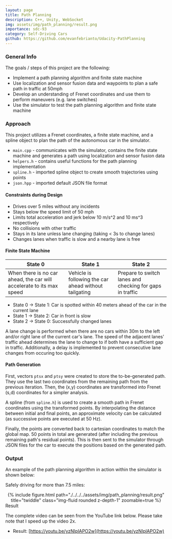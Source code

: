 ```yaml
---
layout: page
title: Path Planning
description: C++, Unity, WebSocket
img: assets/img/path_planning/result.png
importance: sdc-93
category: Self-Driving Cars
github: https://github.com/evanfebrianto/Udacity-PathPlanning
---
```


### General Info
The goals / steps of this project are the following:
* Implement a path planning algorithm and finite state machine
* Use localization and sensor fusion data and waypoints to plan a safe path in traffic at 50mph
* Develop an understanding of Frenet coordinates and use them to perform maneuvers (e.g. lane switches)
* Use the simulator to test the path planning algorithm and finite state machine

### Approach
This project utilizes a Frenet coordinates, a finite state machine, and a spline object to plan the path of the autonomous car in the simulator.

* `main.cpp` - communicates with the simulator, contains the finite state machine and generates a path using localization and sensor fusion data
* `helpers.h` - contains useful functions for the path planning implementation
* `spline.h` - imported spline object to create smooth trajectories using points
* `json.hpp` - imported default JSON file format

#### Constraints during Design
* Drives over 5 miles without any incidents
* Stays below the speed limit of 50 mph
* Limits total acceleration and jerk below 10 m/s^2 and 10 ms^3 respectively
* No collisions with other traffic
* Stays in its lane unless lane changing (taking < 3s to change lanes)
* Changes lanes when traffic is slow and a nearby lane is free

#### Finite State Machine
<table class="table table-striped">
<thead class="thead-dark">
    <tr>
    <th scope="col">State 0</th>
    <th scope="col">State 1</th>
    <th scope="col">State 2</th>
    </tr>
</thead>
<tbody>
    <tr>
    <td>When there is no car ahead, the car will accelerate to its max speed</td>
    <td>Vehicle is following the car ahead without tailgating</td>
    <td>Prepare to switch lanes and checking for gaps in traffic</td>
    </tr>
</tbody>
</table>

* State 0 -> State 1: Car is spotted within 40 meters ahead of the car in the current lane
* State 1 -> State 2: Car in front is slow
* State 2 -> State 0: Successfully changed lanes

A lane change is performed when there are no cars within 30m to the left and/or right lane of the current car's lane. The speed of the adjacent lanes' traffic ahead determines the lane to change to if both have a sufficient gap in traffic. Additionally, a delay is implemented to prevent consecutive lane changes from occuring too quickly.

#### Path Generation
First, vectors `ptsx` and `ptsy` were created to store the to-be-generated path. 
They use the last two coordinates from the remaining path from the previous iteration. Then, the (x,y) coordinates are transformed into Frenet (s,d) coordinates for a simpler analysis.

A spline (from `spline.h`) is used to create a smooth path in Frenet coordinates using the transformed points. By interpolating the distance between initial and final points, an approximate velocity can be calculated (as successive points are executed at 50 Hz).

Finally, the points are converted back to cartesian coordinates to match the global map. 50 points in total are generated (after including the previous remaining path's residual points). This is then sent to the simulator through JSON files for the car to execute the positions based on the generated path.

### Output
An example of the path planning algorithm in action within the simulator is shown below:

Safely driving for more than 7.5 miles:

<div class="col-sm mt-3 mt-md-0" align="center">
    {% include figure.html path="./../../../assets/img/path_planning/result.png" title="twiddle" class="img-fluid rounded z-depth-1" zoomable=true %}
</div>
<div class="caption">
    Result
</div>

The complete video can be seen from the YouTube link below. Please take note that I speed up the video 2x.
* Result: [https://youtu.be/yzNIplAPO2w](https://youtu.be/yzNIplAPO2w)